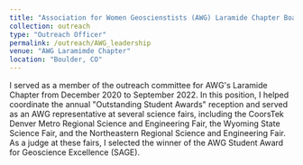 ```yaml
---
title: "Association for Women Geoscienstists (AWG) Laramide Chapter Board"
collection: outreach
type: "Outreach Officer"
permalink: /outreach/AWG_leadership
venue: "AWG Laramimde Chapter"
location: "Boulder, CO"
---
```


I served as a member of the outreach committee for AWG's Laramide Chapter from December 2020 to September 2022. In this position, I helped coordinate the annual "Outstanding Student Awards" reception and served as an AWG representative at several science fairs, including the CoorsTek Denver Metro Regional Science and Engineering Fair, the Wyoming State Science Fair, and the Northeastern Regional Science and Engineering Fair. As a judge at these fairs, I selected the winner of the AWG Student Award for Geoscience Excellence (SAGE). 
